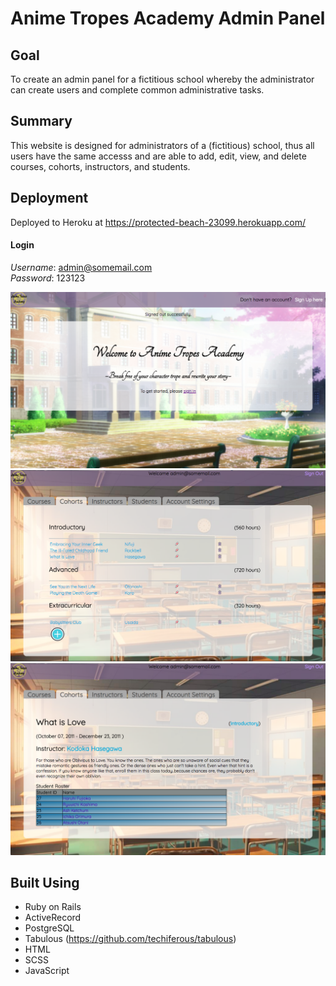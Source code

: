 # Anime Tropes Academy Admin Panel

## Goal
To create an admin panel for a fictitious school whereby the administrator can create users and complete common administrative tasks.

## Summary
This website is designed for administrators of a (fictitious) school, thus all users have the same accesss and are able to add, edit, view, and delete courses, cohorts, instructors, and students.

## Deployment
Deployed to Heroku at https://protected-beach-23099.herokuapp.com/

#### Login
*Username*: admin@somemail.com <br>
*Password*: 123123

<img src="adminPanel_home.png">
<img src="adminPanel_cohorts.png">
<img src="adminPanel_cohortExample.png">

## Built Using
* Ruby on Rails
* ActiveRecord
* PostgreSQL
* Tabulous (https://github.com/techiferous/tabulous)
* HTML
* SCSS
* JavaScript
